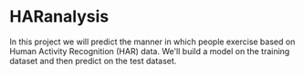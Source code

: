 # HARanalysis

In this project we will predict the manner in which people exercise based on Human Activity Recognition (HAR) data. We'll build a model on the training dataset and then predict on the test dataset. 
